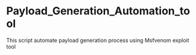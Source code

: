 # Payload_Generation_Automation_tool
This script automate payload generation process using Msfvenom exploit tool
